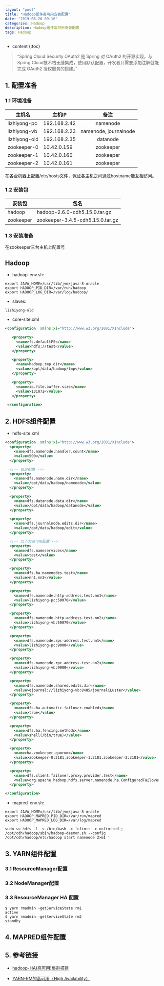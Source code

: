 ```yaml
---
layout: "post"
title: "Hadoop组件高可用安装配置"
date: "2019-03-26 09:16"
categories: Hadoop
description: Hadoop组件高可用安装配置
tags: Hadoop
---
```


* content
{:toc}

<div class="postImg" style="background-image:url(http://carforeasy.cn/auth2.jpg)" ></div>

> “Spring Cloud Security OAuth2 是 Spring 对 OAuth2 的开源实现，与Spring Cloud技术栈无缝集成，使用默认配置，开发者只需要添加注解就能完成 OAuth2 授权服务的搭建。”

## 1. 配置准备
### 1.1 环境准备
| 主机名        | 主机IP       |         备注          |
| ------------- | ------------ |:---------------------:|
| lizhiyong-pc  | 192.168.2.42 |       namenode        |
| lizhiyong-vb  | 192.168.2.23 | namenode, journalnode |
| lizhiyong-old | 192.168.2.35 |       datanode        |
| zookeeper-0   | 10.42.0.159  |       zookeeper       |
| zookeeper-1   | 10.42.0.160  |       zookeeper       |
| zookeeper-2   | 10.42.0.161  |       zookeeper       |
在各台机器上配置/etc/hosts文件，保证各主机之间通过hostname能互相访问。
### 1.2 安装包
| 安装包    | 包名                             |
| --------- | -------------------------------- |
| hadoop    | hadoop-2.6.0-cdh5.15.0.tar.gz    |
| zookeeper | zookeeper-3.4.5-cdh5.15.0.tar.gz |
### 1.3 安装准备
在zookeeper三台主机上配置号

## Hadoop
+ hadoop-env.sh:

```shell
export JAVA_HOME=/usr/lib/jvm/java-8-oracle
export HADOOP_PID_DIR=/var/run/hadoop
export HADOOP_LOG_DIR=/var/log/hadoop/
```

+ slaves:
```
lizhiyong-old
```

+ core-site.xml
```xml
<configuration  xmlns:xi="http://www.w3.org/2001/XInclude">

   <property>
     <name>fs.defaultFS</name>
     <value>hdfs://test</value>
   </property>

   <property>
     <name>hadoop.tmp.dir</name>
     <value>/opt/data/hadoop/tmp</value>
   </property>

   <property>
     <name>io.file.buffer.size</name>
     <value>131072</value>
   </property>

 </configuration>

```

## 2. HDFS组件配置
+ hdfs-site.xml
```xml
<configuration  xmlns:xi="http://www.w3.org/2001/XInclude">
  <property>
    <name>dfs.namenode.handler.count</name>
    <value>500</value>
  </property>

  <!-- 目录配置 -->
  <property>
    <name>dfs.namenode.name.dir</name>
    <value>/opt/data/hadoop/namenode</value>
  </property>

  <property>
    <name>dfs.datanode.data.dir</name>
    <value>/opt/data/hadoop/datanode</value>
  </property>

  <property>
    <name>dfs.journalnode.edits.dir</name>
    <value>/opt/data/hadoop/edit</value>
  </property>

  <!-- 以下为高可用配置 -->
  <property>
    <name>dfs.nameservices</name>
    <value>test</value>
  </property>

  <property>
    <name>dfs.ha.namenodes.test</name>
    <value>nn1,nn2</value>
  </property>

  <property>
    <name>dfs.namenode.http-address.test.nn1</name>
    <value>lizhiyong-pc:50070</value>
  </property>

  <property>
    <name>dfs.namenode.http-address.test.nn2</name>
    <value>lizhiyong-vb:50070</value>
  </property>

  <property>
    <name>dfs.namenode.rpc-address.test.nn1</name>
    <value>lizhiyong-pc:9000</value>
  </property>

  <property>
    <name>dfs.namenode.rpc-address.test.nn2</name>
    <value>lizhiyong-vb:9000</value>
  </property>

  <property>
    <name>dfs.namenode.shared.edits.dir</name>
    <value>qjournal://lizhiyong-vb:8485/journalCLuster</value>
  </property>

  <property>
    <name>dfs.ha.automatic-failover.enabled</name>
    <value>true</value>
  </property>

  <property>
    <name>dfs.ha.fencing.methods</name>
    <value>shell(/bin/true)</value>
  </property>

  <property>
    <name>ha.zookeeper.quorum</name>
    <value>zookeeper-0:2181,zookeeper-1:2181,zookeeper-2:2181</value>
  </property>

  <property>
    <name>dfs.client.failover.proxy.provider.test</name>
    <value>org.apache.hadoop.hdfs.server.namenode.ha.ConfiguredFailoverProxyProvider</value>
  </property>

</configuration>
```

+ mapred-env.sh:
```shell
export JAVA_HOME=/usr/lib/jvm/java-8-oracle
export HADOOP_MAPRED_PID_DIR=/var/run/mapred
export HADOOP_MAPRED_LOG_DIR=/var/log/mapred
```

```
sudo su hdfs -l -s /bin/bash -c 'ulimit -c unlimited ;  /opt/cdh/hadoop/sbin/hadoop-daemon.sh --config /opt/cdh/hadoop/etc/hadoop start namenode 2>&1 '
```

## 3. YARN组件配置
### 3.1 ResourceManager配置
### 3.2 NodeManager配置
### 3.3 ResourceManager HA 配置

```shell
$ yarn rmadmin -getServiceState rm1
active
$ yarn rmadmin -getServiceState rm2
standby
```

## 4. MAPRED组件配置



## 5. 参考链接
* [hadoop-HA(高可用)集群搭建](http://www.codebusy.cc/2018/04/16/hadoop-HA\(%E9%AB%98%E5%8F%AF%E7%94%A8\)%E9%9B%86%E7%BE%A4%E6%90%AD%E5%BB%BA/)

* [YARN-RM的高可用（High Availability）](https://www.zybuluo.com/changedi/note/675439)
